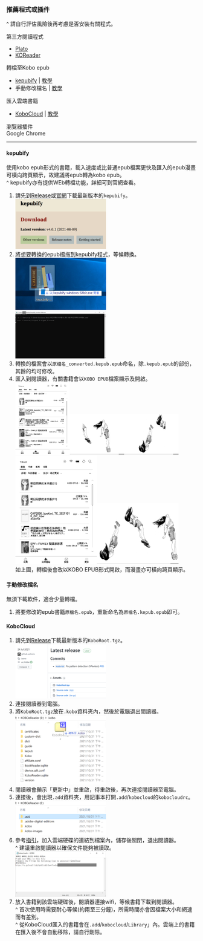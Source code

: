### 推薦程式或插件
^ 請自行評估風險後再考慮是否安裝有關程式。

第三方閱讀程式<br>
- [Plato](https://github.com/baskerville/plato)
- [KOReader](https://github.com/koreader/koreader)

轉檔至Kobo epub<br>
- [kepubify](https://github.com/pgaskin/kepubify) | [教學](#kepubify)
- 手動修改檔名 | [教學](#手動修改檔名)

匯入雲端書籍<br>
- [KoboCloud](https://github.com/fsantini/KoboCloud) | [教學](#KoboCloud)

瀏覽器插件<br>
Google Chrome

<hr>

#### kepubify
使用kobo epub形式的書籍，載入速度或比普通epub檔案更快及匯入的epub漫畫可橫向跨頁顯示，故建議將epub轉為kobo epub。<br>
^ kepubify亦有提供WEb轉檔功能，詳細可到官網查看。<br>
1. 請先到[Release](https://github.com/pgaskin/kepubify/releases)或[官網](https://pgaskin.net/kepubify/dl/)下載最新版本的`kepubify`。<br>
<img src="../Img/kepubify_1.png" width="50%"><br>
2. 將想要轉換的epub檔拖到kepubify程式，等候轉換。<br>
<img src="../Img/kepubify_2.png" width="50%"><br>
<img src="../Img/kepubify_3.png" width="50%"><br>
3. 轉換的檔案會以`原檔名_converted.kepub.epub`命名，除`.kepub.epub`的部份，其餘的均可修改。<br>
4. 匯入到閱讀器，有關書籍會以`KOBO EPUB`檔案顯示及開啟。<br>
<img src="../Img/kepubify_4a.png" width="30%"><img src="../Img/kepubify_4b.png" width="30%"><img src="../Img/kepubify_4c.png" width="30%"><br>
<img src="../Img/kepubify_5a.png" width="45%"><img src="../Img/kepubify_5b.png" width="45%"><br>
如上圖，轉檔後會改以KOBO EPUB形式開啟，而漫畫亦可橫向踦頁顯示。<br>

#### 手動修改檔名
無須下載軟件，適合少量轉檔。<br>
1. 將要修改的epub書籍`原檔名.epub`，重新命名為`原檔名.kepub.epub`即可。<br>

#### KoboCloud
1. 請先到[Release](https://github.com/fsantini/KoboCloud/releases)下載最新版本的`KoboRoot.tgz`。<br>
<img src="../Img/KoboCloud_1.png" width="50%"><br>
2. 連接閱讀器到電腦。<br>
3. 將`KoboRoot.tgz`放在`.kobo`資料夾內，然後於電腦退出閱讀器。<br>
<img src="../Img/KoboCloud_2.png" width="50%"><br>
4. 閱讀器會顥示「更新中」並重啟，待重啟後，再次連接閱讀器至電腦。<br>
5. 連接後，會出現`.add`資料夾，用記事本打開`.add`/`kobocloud`的`kobocloudrc`。<br>
<img src="../Img/KoboCloud_3.png" width="50%"><br>
6. 參考[指引](https://github.com/fsantini/KoboCloud#configuration)，加入雲端硬碟的連結到檔案內，儲存後關閉，退出閱讀器。<br>
^ 建議重啟閱讀器以確保文件能夠被讀取。<br>
<img src="../Img/KoboCloud_4.png" width="50%"><br>
7. 放入書籍到該雲端硬碟後，閱讀器連接wifi，等候書籍下載到閱讀器。<br>
^ 首次使用時需要耐心等候(約兩至三分鐘)，所需時間亦會因檔案大小和網速而有差別。<br>
^ 從KoboCloud匯入的書籍會在`.add`/`kobocloud`/`Library`」內。雲端上的書籍在匯入後不會自動移除，請自行剛除。<br>
